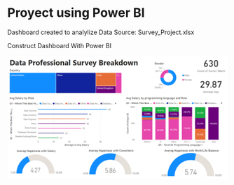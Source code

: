 # Proyect using Power BI 


Dashboard created to analylize Data
Source:
Survey_Project.xlsx


Construct Dashboard With Power BI


![SS1](Screenshots/db.png)



